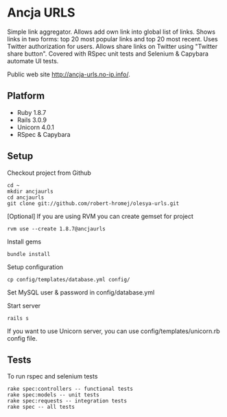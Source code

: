 Ancja URLS
==========

Simple link aggregator. Allows add own link into global list of links. Shows links in two forms: top 20 most popular links
and top 20 most recent. Uses Twitter authorization for users. Allows share links on Twitter using "Twitter share button".
Covered with RSpec unit tests and Selenium & Capybara automate UI tests.

Public web site <http://ancja-urls.no-ip.info/>.

Platform
--------

* Ruby 1.8.7
* Rails 3.0.9
* Unicorn 4.0.1
* RSpec & Capybara

Setup
-----

Checkout project from Github

    cd ~
    mkdir ancjaurls
    cd ancjaurls
    git clone git://github.com/robert-hromej/olesya-urls.git

[Optional] If you are using RVM you can create gemset for project

    rvm use --create 1.8.7@ancjaurls

Install gems

    bundle install

Setup configuration

    cp config/templates/database.yml config/

Set MySQL user & password in config/database.yml

Start server

    rails s

If you want to use Unicorn server, you can use config/templates/unicorn.rb config file.

Tests
-----

To run rspec and selenium tests

    rake spec:controllers -- functional tests
    rake spec:models -- unit tests
    rake spec:requests -- integration tests
    rake spec -- all tests

